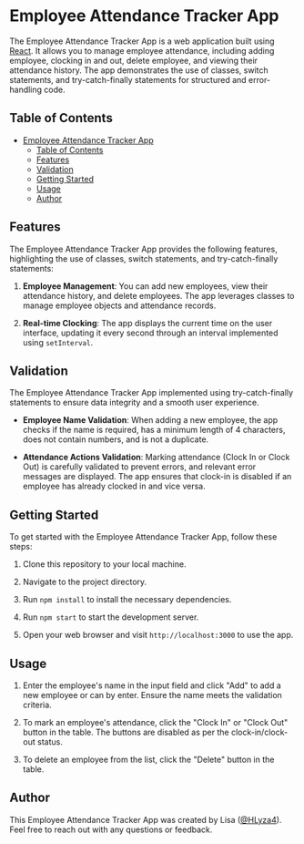 # Employee Attendance Tracker App

The Employee Attendance Tracker App is a web application built using [React](https://github.com/facebook/create-react-app). It allows you to manage employee attendance, including adding employee, clocking in and out, delete employee, and viewing their attendance history. The app demonstrates the use of classes, switch statements, and try-catch-finally statements for structured and error-handling code.

## Table of Contents

- [Employee Attendance Tracker App](#employee-attendance-tracker-app)
  - [Table of Contents](#table-of-contents)
  - [Features](#features)
  - [Validation](#validation)
  - [Getting Started](#getting-started)
  - [Usage](#usage)
  - [Author](#author)

## Features

The Employee Attendance Tracker App provides the following features, highlighting the use of classes, switch statements, and try-catch-finally statements:

1. **Employee Management**: You can add new employees, view their attendance history, and delete employees. The app leverages classes to manage employee objects and attendance records.
   
2. **Real-time Clocking**: The app displays the current time on the user interface, updating it every second through an interval implemented using `setInterval`.

## Validation

The Employee Attendance Tracker App implemented using try-catch-finally statements to ensure data integrity and a smooth user experience.

- **Employee Name Validation**: When adding a new employee, the app checks if the name is required, has a minimum length of 4 characters, does not contain numbers, and is not a duplicate.
    
- **Attendance Actions Validation**: Marking attendance (Clock In or Clock Out) is carefully validated to prevent errors, and relevant error messages are displayed. The app ensures that clock-in is disabled if an employee has already clocked in and vice versa. 

## Getting Started

To get started with the Employee Attendance Tracker App, follow these steps:

1. Clone this repository to your local machine.

2. Navigate to the project directory.

3. Run `npm install` to install the necessary dependencies.

4. Run `npm start` to start the development server.

5. Open your web browser and visit `http://localhost:3000` to use the app.

## Usage

1. Enter the employee's name in the input field and click "Add" to add a new employee or can by enter. Ensure the name meets the validation criteria.

2. To mark an employee's attendance, click the "Clock In" or "Clock Out" button in the table. The buttons are disabled as per the clock-in/clock-out status.

3. To delete an employee from the list, click the "Delete" button in the table.

## Author

This Employee Attendance Tracker App was created by Lisa ([@HLyza4](https://twitter.com/HLyza4)). Feel free to reach out with any questions or feedback.
